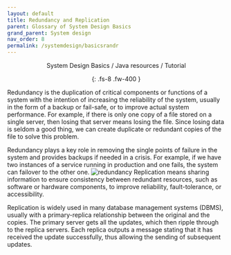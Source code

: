 ```yaml
---
layout: default
title: Redundancy and Replication
parent: Glossary of System Design Basics
grand_parent: System design
nav_order: 8
permalink: /systemdesign/basicsrandr
---
```

<div align="center" markdown="1">
System Design Basics / Java resources / Tutorial

{: .fs-8 .fw-400 }
</div>

Redundancy is the duplication of critical components or functions of a system with the intention of increasing the reliability of the system, usually in the form of a backup or fail-safe, or to improve actual system performance. For example, if there is only one copy of a file stored on a single server, then losing that server means losing the file. Since losing data is seldom a good thing, we can create duplicate or redundant copies of the file to solve this problem.

Redundancy plays a key role in removing the single points of failure in the system and provides backups if needed in a crisis. For example, if we have two instances of a service running in production and one fails, the system can failover to the other one.
![redundancy](https://raw.githubusercontent.com/JavaLvivDev/prog-resources/master/resources/redundancy.png)
Replication means sharing information to ensure consistency between redundant resources, such as software or hardware components, to improve reliability, fault-tolerance, or accessibility.

Replication is widely used in many database management systems (DBMS), usually with a primary-replica relationship between the original and the copies. The primary server gets all the updates, which then ripple through to the replica servers. Each replica outputs a message stating that it has received the update successfully, thus allowing the sending of subsequent updates.